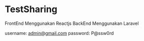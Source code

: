 # TestSharing

FrontEnd Menggunakan Reactjs
BackEnd Menggunakan Laravel

username: admin@gmail.com
password: P@ssw0rd
